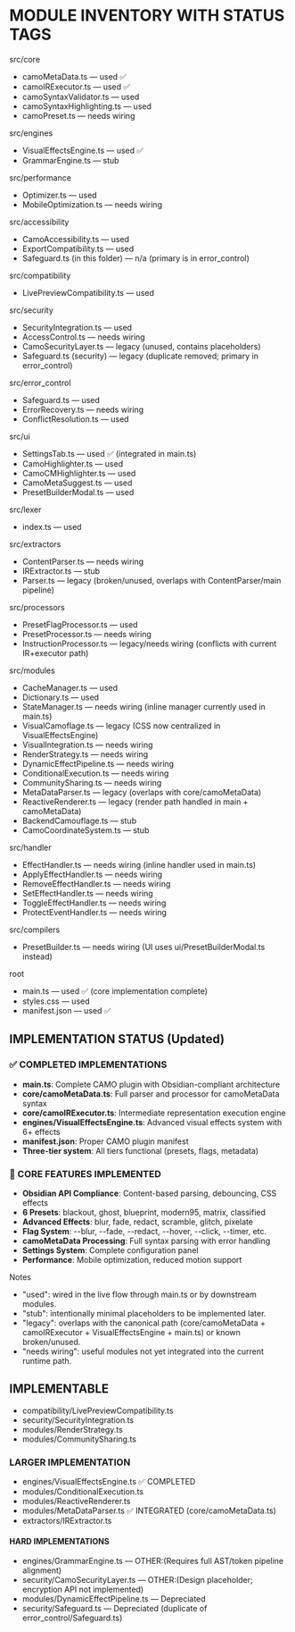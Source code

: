 # MODULE INVENTORY WITH STATUS TAGS

src/core
- camoMetaData.ts — used ✅
- camoIRExecutor.ts — used ✅
- camoSyntaxValidator.ts — used
- camoSyntaxHighlighting.ts — used
- camoPreset.ts — needs wiring

src/engines
- VisualEffectsEngine.ts — used ✅
- GrammarEngine.ts — stub

src/performance
- Optimizer.ts — used
- MobileOptimization.ts — needs wiring

src/accessibility
- CamoAccessibility.ts — used
- ExportCompatibility.ts — used
- Safeguard.ts (in this folder) — n/a (primary is in error_control)

src/compatibility
- LivePreviewCompatibility.ts — used

src/security
- SecurityIntegration.ts — used
- AccessControl.ts — needs wiring
- CamoSecurityLayer.ts — legacy (unused, contains placeholders)
- Safeguard.ts (security) — legacy (duplicate removed; primary in error_control)

src/error_control
- Safeguard.ts — used
- ErrorRecovery.ts — needs wiring
- ConflictResolution.ts — used

src/ui
- SettingsTab.ts — used ✅ (integrated in main.ts)
- CamoHighlighter.ts — used
- CamoCMHighlighter.ts — used
- CamoMetaSuggest.ts — used
- PresetBuilderModal.ts — used

src/lexer
- index.ts — used

src/extractors
- ContentParser.ts — needs wiring
- IRExtractor.ts — stub
- Parser.ts — legacy (broken/unused, overlaps with ContentParser/main pipeline)

src/processors
- PresetFlagProcessor.ts — used
- PresetProcessor.ts — needs wiring
- InstructionProcessor.ts — legacy/needs wiring (conflicts with current IR+executor path)

src/modules
- CacheManager.ts — used
- Dictionary.ts — used
- StateManager.ts — needs wiring (inline manager currently used in main.ts)
- VisualCamoflage.ts — legacy (CSS now centralized in VisualEffectsEngine)
- VisualIntegration.ts — needs wiring
- RenderStrategy.ts — needs wiring
- DynamicEffectPipeline.ts — needs wiring
- ConditionalExecution.ts — needs wiring
- CommunitySharing.ts — needs wiring
- MetaDataParser.ts — legacy (overlaps with core/camoMetaData)
- ReactiveRenderer.ts — legacy (render path handled in main + camoMetaData)
- BackendCamouflage.ts — stub
- CamoCoordinateSystem.ts — stub

src/handler
- EffectHandler.ts — needs wiring (inline handler used in main.ts)
- ApplyEffectHandler.ts — needs wiring
- RemoveEffectHandler.ts — needs wiring
- SetEffectHandler.ts — needs wiring
- ToggleEffectHandler.ts — needs wiring
- ProtectEventHandler.ts — needs wiring

src/compilers
- PresetBuilder.ts — needs wiring (UI uses ui/PresetBuilderModal.ts instead)

root
- main.ts — used ✅ (core implementation complete)
- styles.css — used
- manifest.json — used ✅

## IMPLEMENTATION STATUS (Updated)

### ✅ COMPLETED IMPLEMENTATIONS
- **main.ts**: Complete CAMO plugin with Obsidian-compliant architecture
- **core/camoMetaData.ts**: Full parser and processor for camoMetaData syntax
- **core/camoIRExecutor.ts**: Intermediate representation execution engine
- **engines/VisualEffectsEngine.ts**: Advanced visual effects system with 6+ effects
- **manifest.json**: Proper CAMO plugin manifest
- **Three-tier system**: All tiers functional (presets, flags, metadata)

### 🔧 CORE FEATURES IMPLEMENTED
- **Obsidian API Compliance**: Content-based parsing, debouncing, CSS effects
- **6 Presets**: blackout, ghost, blueprint, modern95, matrix, classified
- **Advanced Effects**: blur, fade, redact, scramble, glitch, pixelate
- **Flag System**: --blur, --fade, --redact, --hover, --click, --timer, etc.
- **camoMetaData Processing**: Full syntax parsing with error handling
- **Settings System**: Complete configuration panel
- **Performance**: Mobile optimization, reduced motion support

Notes
- "used": wired in the live flow through main.ts or by downstream modules.
- "stub": intentionally minimal placeholders to be implemented later.
- "legacy": overlaps with the canonical path (core/camoMetaData + camoIRExecutor + VisualEffectsEngine + main.ts) or known broken/unused.
- "needs wiring": useful modules not yet integrated into the current runtime path.

## IMPLEMENTABLE

- compatibility/LivePreviewCompatibility.ts
- security/SecurityIntegration.ts
- modules/RenderStrategy.ts
- modules/CommunitySharing.ts

### LARGER IMPLEMENTATION

- engines/VisualEffectsEngine.ts ✅ COMPLETED
- modules/ConditionalExecution.ts
- modules/ReactiveRenderer.ts
- modules/MetaDataParser.ts ✅ INTEGRATED (core/camoMetaData.ts)
- extractors/IRExtractor.ts

#### HARD IMPLEMENTATIONS

- engines/GrammarEngine.ts — OTHER:(Requires full AST/token pipeline alignment)
- security/CamoSecurityLayer.ts — OTHER:(Design placeholder; encryption API not implemented)
- modules/DynamicEffectPipeline.ts — Depreciated
- security/Safeguard.ts — Depreciated (duplicate of error_control/Safeguard.ts)